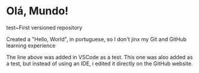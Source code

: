 # Olá, Mundo!
 test~First versioned repository

 Created a "Hello, World", in portuguese, so I don't jinx my Git and GitHub learning experience

 The line above was added in VSCode as a test. This one was also added as a test, but instead of using an IDE, i edited it directly on the GitHub website.
